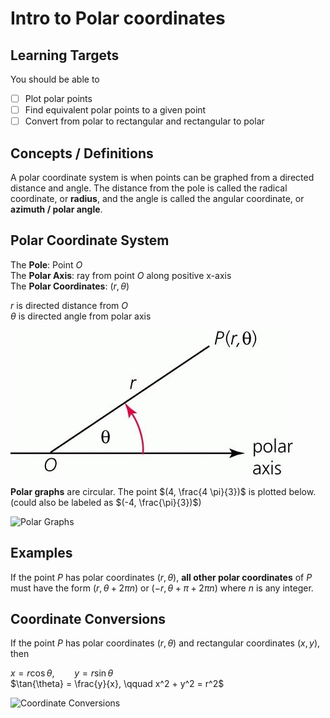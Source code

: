# Intro to Polar coordinates

## Learning Targets

You should be able to
- [ ] Plot polar points
- [ ] Find equivalent polar points to a given point
- [ ] Convert from polar to rectangular and rectangular to polar

## Concepts / Definitions

A polar coordinate system is when points can be graphed from a directed distance and angle. The distance from the pole is called the radical coordinate, or **radius**, and the angle is called the angular coordinate, or **azimuth / polar angle**.

## Polar Coordinate System

The **Pole**: Point $O$\
The **Polar Axis**: ray from point $O$ along positive x-axis\
The **Polar Coordinates**: $(r, \theta)$

$r$ is directed distance from $O$\
$\theta$ is directed angle from polar axis

![Polar Coordinate System](assets/intro_to_polar_coordinates_1.jpg)

**Polar graphs** are circular. The point $(4, \frac{4 \pi}{3})$ is plotted below. (could also be labeled as $(-4, \frac{\pi}{3})$)

![Polar Graphs](assets/intro_to_polar_coordinates_2.jpg)

## Examples <!--RENAME-->

If the point $P$ has polar coordinates $(r, \theta)$, **all other polar coordinates** of $P$ must have the form $(r, \theta + 2 \pi n)$ or $(-r, \theta + \pi + 2 \pi n)$ where $n$ is any integer.

## Coordinate Conversions

If the point $P$ has polar coordinates $(r, \theta)$ and rectangular coordinates $(x, y)$, then

$x = r\cos{\theta}, \qquad y = r \sin{\theta}$\
$\tan{\theta} = \frac{y}{x}, \qquad x^2 + y^2 = r^2$

![Coordinate Conversions](assets/intro_to_polar_coordinates_3.jpg)
